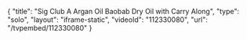 {
    "title": "Sig Club A Argan Oil   Baobab Dry Oil with Carry Along",
    "type": "solo",
    "layout": "iframe-static",
    "videoId": "112330080",
    "url": "\/tvpembed\/112330080"
}